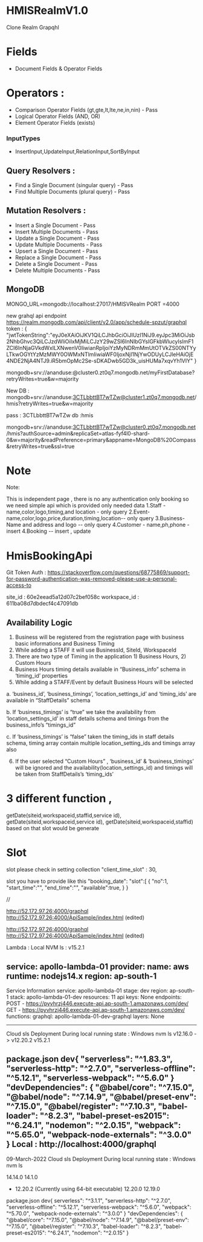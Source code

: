 # HMISRealmV1.0
Clone Realm Grapqhl

# Fields 
 - Document Fields & Operator Fields

# Operators :
 - Comparison Operator Fields (gt,gte,lt,lte,ne,in,nin) - Pass
 - Logical Operator Fields (AND, OR)
 - Element Operator Fields (exists)

### InputTypes 
  - InsertInput,UpdateInput,RelationInput,SortByInput

## Query Resolvers :
 - Find a Single Document (singular query) - Pass
 - Find Multiple Documents (plural query) - Pass
 
## Mutation Resolvers :
 - Insert a Single Document - Pass
 - Insert Multiple Documents - Pass
 - Update a Single Document - Pass
 - Update Multiple Documents - Pass
 - Upsert a Single Document - Pass
 - Replace a Single Document - Pass
 - Delete a Single Document - Pass
 - Delete Multiple Documents - Pass

## MongoDB 
MONGO_URL=mongodb://localhost:27017/HMISVRealm
PORT =4000

new grahql api endpoint
https://realm.mongodb.com/api/client/v2.0/app/schedule-spzut/graphql
token :
{
  "jwtTokenString":"eyJ0eXAiOiJKV1QiLCJhbGciOiJIUzI1NiJ9.eyJpc3MiOiJsb2NhbGhvc3QiLCJzdWIiOiIxMjMiLCJzY29wZSI6InNlbGYsIGFkbWlucyIsImF1ZCI6InNjaGVkdWxlLXNwenV0IiwianRpIjoiYzMyNDRmMmUtOTVkZS00NTYyLTkwOGYtYzMzMWY0OWMxNTlmIiwiaWF0IjoxNjI1NjYwODUyLCJleHAiOjE4NDE2NjA4NTJ9.iR5bmOpMc2Se-sDKADwb5GD3k_uisHUMa7xqvYh1VIY"
}

mongodb+srv://ananduse:<password>@cluster0.zt0q7.mongodb.net/myFirstDatabase?retryWrites=true&w=majority

New DB : mongodb+srv://ananduse:3CTLbbttBT7wTZw@cluster1.zt0q7.mongodb.net/hmis?retryWrites=true&w=majority

pass : 3CTLbbttBT7wTZw
db :hmis

mongodb+srv://ananduse:3CTLbbttBT7wTZw@cluster0.zt0q7.mongodb.net/hmis?authSource=admin&replicaSet=atlas-fyf4l0-shard-0&w=majority&readPreference=primary&appname=MongoDB%20Compass&retryWrites=true&ssl=true

# Note 
Note:

This is independent page , there is no any authentication only booking
so we need simple api which is provided only needed data
1.Staff - name,color,logo,timing,and location - only query
2.Event-name,color,logo,price,duration,timing,location-- only query
3.Business- Name and address and logo -- only query
4.Customer - name,ph,phone - insert
4.Booking -- insert , update
# HmisBookingApi

Git Token Auth : 
https://stackoverflow.com/questions/68775869/support-for-password-authentication-was-removed-please-use-a-personal-access-to

site_id : 60e2eead5a12d07c2bef058c
workspace_id : 611ba08d7dbdecf4c47091db

## Availability Logic

1. Business will be registered from the registration page with business basic informations and Business Timing
2. While adding a STAFF it will use BusinessId, SiteId, WorkspaceId
3. There are two type of Timing in the application 1) Business Hours, 2) Custom Hours
4. Business Hours timing details available in “Business_info” schema in ‘timing_id’ properties
5. While adding a STAFF/Event by default Business Hours will be selected

  a. ‘business_id’, ‘business_timings’, ‘location_settings_id’ and ‘timing_ids’ are available in “StaffDetails” schema

  b. If ‘business_timings’ is “true” we take the availability from ‘location_settings_id’ in staff details schema and timings from the business_info’s “timings_id”

  c. If ‘business_timings’ is “false” taken the timing_ids in staff details schema, timing array contain multiple location_setting_ids and timings array also

6. If the user selected “Custom Hours” , ‘business_id’ & ‘business_timings’ will  be ignored and the availability(location_settings_id) and timings will be taken from StaffDetails’s ‘timing_ids’

# 3 different function , 
getDate(siteid,workspaceid,staffid,service id),
getDate(siteid,workspaceid,service id),
getDate(siteid,workspaceid,staffid) 
based on that slot would be generate

# Slot
slot please check in setting collection  "client_time_slot" : 30,

slot you have to provide like this "booking_date":
"slot":[
{
     "no":1,
	 "start_time":"",
	 "end_time":"",
	 "available":true,
	 }
	 }

//

http://52.172.97.26:4000/graphql
http://52.172.97.26:4000/ApiSample/index.html (edited) 



http://52.172.97.26:4000/graphql
http://52.172.97.26:4000/ApiSample/index.html (edited) 

Lambda :
Local NVM ls : v15.2.1

service: apollo-lambda-01
provider:
  name: aws
  runtime: nodejs14.x
  region: ap-south-1
  ------
  Service Information
service: apollo-lambda-01
stage: dev
region: ap-south-1
stack: apollo-lambda-01-dev
resources: 11
api keys:
  None
endpoints:
  POST - https://pyvhrzj446.execute-api.ap-south-1.amazonaws.com/dev/
  GET - https://pyvhrzj446.execute-api.ap-south-1.amazonaws.com/dev/
functions:
  graphql: apollo-lambda-01-dev-graphql
layers:
  None

  -----
  Cloud sls Deployment During local running state : Windows
  nvm ls
  v12.16.0
  -> v12.20.2
  v15.2.1

package.json
dev{
  "serverless": "^1.83.3",
    "serverless-http": "^2.7.0",
    "serverless-offline": "^5.12.1",
    "serverless-webpack": "^5.6.0"
}
"devDependencies": {
  "@babel/core": "^7.15.0",
  "@babel/node": "^7.14.9",
  "@babel/preset-env": "^7.15.0",
  "@babel/register": "^7.10.3",
  "babel-loader": "^8.2.3",
  "babel-preset-es2015": "^6.24.1",
  "nodemon": "^2.0.15",
  "webpack": "^5.65.0",
  "webpack-node-externals": "^3.0.0"
}
  Local : http://localhost:4000/graphql
----
09-March-2022
Cloud sls Deployment During local running state : Windows
nvm ls

14.14.0
14.1.0
* 12.20.2 (Currently using 64-bit executable)
12.20.0
12.19.0

package.json
dev{
 serverless": "^3.1.1",
  "serverless-http": "^2.7.0",
  "serverless-offline": "^5.12.1",
  "serverless-webpack": "^5.6.0",
  "webpack": "^5.70.0",
  "webpack-node-externals": "^3.0.0"
}
"devDependencies": {
  "@babel/core": "^7.15.0",
    "@babel/node": "^7.14.9",
    "@babel/preset-env": "^7.15.0",
    "@babel/register": "^7.10.3",
    "babel-loader": "^8.2.3",
    "babel-preset-es2015": "^6.24.1",
    "nodemon": "^2.0.15"
}